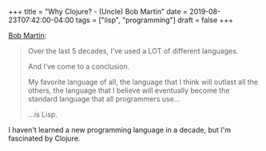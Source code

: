+++
title = "Why Clojure? - (Uncle) Bob Martin"
date = 2019-08-23T07:42:00-04:00
tags = ["lisp", "programming"]
draft = false
+++

[Bob Martin](<http://blog.cleancoder.com/uncle-bob/2019/08/22/WhyClojure.html>):

> Over the last 5 decades, I’ve used a LOT of different languages.
>
> And I’ve come to a conclusion.
>
> My favorite language of all, the language that I think will outlast all the others, the language that I believe will eventually become the standard language that all programmers use…
>
> …is Lisp.

I haven't learned a new programming language in a decade, but I'm fascinated by Clojure.
